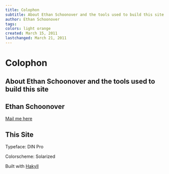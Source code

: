 ```yaml
---
title: Colophon
subtitle: About Ethan Schoonover and the tools used to build this site
author: Ethan Schoonover
tags:
colors: light orange
created: March 15, 2011
lastchanged: March 21, 2011
---
```


Colophon
========

## About Ethan Schoonover and the tools used to build this site

Ethan Schoonover
----------------

[Mail me here](/mail)

This Site
---------

Typeface: DIN Pro

Colorscheme: Solarized

Built with [Hakyll](http://jaspervdj.be/hakyll)
